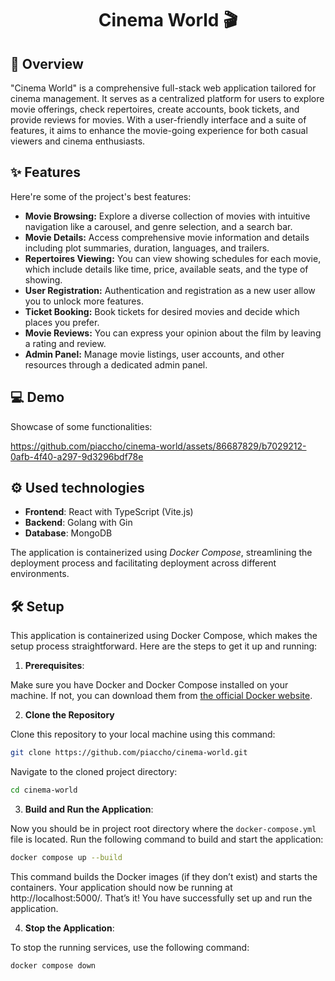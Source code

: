 <h1 align="center" id="title">Cinema World 🎬</h1>

<div id="overview" />
  
## 🔎 Overview  
<p id="description">"Cinema World" is a comprehensive full-stack web application tailored for cinema management. It serves as a centralized platform for users to explore movie offerings, check repertoires, create accounts, book tickets, and provide reviews for movies. With a user-friendly interface and a suite of features, it aims to enhance the movie-going experience for both casual viewers and cinema enthusiasts.</p>

<div id="features" />

## ✨ Features 

Here're some of the project's best features:

-   **Movie Browsing:** Explore a diverse collection of movies with intuitive navigation like a carousel, and genre selection, and a search bar.
-   **Movie Details:** Access comprehensive movie information and details including plot summaries, duration, languages, and trailers.
-   **Repertoires Viewing:** You can view showing schedules for each movie, which include details like time, price, available seats, and the type of showing.
-   **User Registration:** Authentication and registration as a new user allow you to unlock more features.
-   **Ticket Booking:** Book tickets for desired movies and decide which places you prefer.
-   **Movie Reviews:** You can express your opinion about the film by leaving a rating and review.
-   **Admin Panel:** Manage movie listings, user accounts, and other resources through a dedicated admin panel.

<div id="demo" />

## 💻 Demo

Showcase of some functionalities:

https://github.com/piaccho/cinema-world/assets/86687829/b7029212-0afb-4f40-a297-9d3296bdf78e

<div id="used-technologies" />

## ⚙️ Used technologies


- **Frontend**: React with TypeScript (Vite.js)
- **Backend**: Golang with Gin
- **Database**: MongoDB

The application is containerized using <i>Docker Compose</i>, streamlining the deployment process and facilitating deployment across different environments.


<div id="setup" />

## 🛠️ Setup 

This application is containerized using Docker Compose, which makes the setup process straightforward. Here are the steps to get it up and running:

1. **Prerequisites**: 

Make sure you have Docker and Docker Compose installed on your machine. If not, you can download them from [the official Docker website](https://docs.docker.com/get-docker/).

2. **Clone the Repository**

Clone this repository to your local machine using this command:
```bash
git clone https://github.com/piaccho/cinema-world.git
```
Navigate to the cloned project directory:
```bash
cd cinema-world
```

3. **Build and Run the Application**: 

Now you should be in project root directory where the `docker-compose.yml` file is located. Run the following command to build and start the application:

```bash
docker compose up --build
```

This command builds the Docker images (if they don’t exist) and starts the containers. Your application should now be running at  http://localhost:5000/. That’s it! You have successfully set up and run the application.

4.  **Stop the Application**: 

To stop the running services, use the following command:

```bash
docker compose down
```
